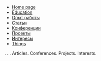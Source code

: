 <!-- docs/_sidebar.md -->

* [Home page](../README.md)
* [Education](education.md)
* [Опыт работы](work.md)
* [Статьи](articles.md)
* [Конференции](conf.md)
* [Проекты](projects.md)
* [Интересы](interests.md)
* [Things](thing.md)


. . . Articles. Conferences. Projects. Interests.
